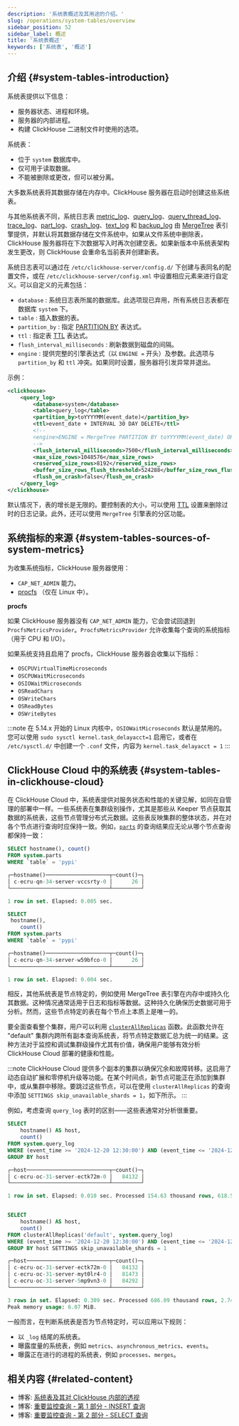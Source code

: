 ```yaml
---
description: '系统表概述及其用途的介绍。'
slug: /operations/system-tables/overview
sidebar_position: 52
sidebar_label: 概述
title: '系统表概述'
keywords: ['系统表', '概述']
---
```


## 介绍 {#system-tables-introduction}

系统表提供以下信息：

- 服务器状态、进程和环境。
- 服务器的内部进程。
- 构建 ClickHouse 二进制文件时使用的选项。

系统表：

- 位于 `system` 数据库中。
- 仅可用于读取数据。
- 不能被删除或更改，但可以被分离。

大多数系统表将其数据存储在内存中。ClickHouse 服务器在启动时创建这些系统表。

与其他系统表不同，系统日志表 [metric_log](../../operations/system-tables/metric_log.md)、[query_log](../../operations/system-tables/query_log.md)、[query_thread_log](../../operations/system-tables/query_thread_log.md)、[trace_log](../../operations/system-tables/trace_log.md)、[part_log](../../operations/system-tables/part_log.md)、[crash_log](../../operations/system-tables/crash-log.md)、[text_log](../../operations/system-tables/text_log.md) 和 [backup_log](../../operations/system-tables/backup_log.md) 由 [MergeTree](../../engines/table-engines/mergetree-family/mergetree.md) 表引擎提供，并默认将其数据存储在文件系统中。如果从文件系统中删除表，ClickHouse 服务器将在下次数据写入时再次创建空表。如果新版本中系统表架构发生更改，则 ClickHouse 会重命名当前表并创建新表。

系统日志表可以通过在 `/etc/clickhouse-server/config.d/` 下创建与表同名的配置文件，或在 `/etc/clickhouse-server/config.xml` 中设置相应元素来进行自定义。可以自定义的元素包括：

- `database` : 系统日志表所属的数据库。此选项现已弃用，所有系统日志表都在数据库 `system` 下。
- `table` : 插入数据的表。
- `partition_by` : 指定 [PARTITION BY](../../engines/table-engines/mergetree-family/custom-partitioning-key.md) 表达式。
- `ttl` : 指定表 [TTL](../../sql-reference/statements/alter/ttl.md) 表达式。
- `flush_interval_milliseconds` : 刷新数据到磁盘的间隔。
- `engine` : 提供完整的引擎表达式（以 `ENGINE =` 开头）及参数。此选项与 `partition_by` 和 `ttl` 冲突。如果同时设置，服务器将引发异常并退出。

示例：

```xml
<clickhouse>
    <query_log>
        <database>system</database>
        <table>query_log</table>
        <partition_by>toYYYYMM(event_date)</partition_by>
        <ttl>event_date + INTERVAL 30 DAY DELETE</ttl>
        <!--
        <engine>ENGINE = MergeTree PARTITION BY toYYYYMM(event_date) ORDER BY (event_date, event_time) SETTINGS index_granularity = 1024</engine>
        -->
        <flush_interval_milliseconds>7500</flush_interval_milliseconds>
        <max_size_rows>1048576</max_size_rows>
        <reserved_size_rows>8192</reserved_size_rows>
        <buffer_size_rows_flush_threshold>524288</buffer_size_rows_flush_threshold>
        <flush_on_crash>false</flush_on_crash>
    </query_log>
</clickhouse>
```

默认情况下，表的增长是无限的。要控制表的大小，可以使用 [TTL](/sql-reference/statements/alter/ttl) 设置来删除过时的日志记录。此外，还可以使用 `MergeTree` 引擎表的分区功能。

## 系统指标的来源 {#system-tables-sources-of-system-metrics}

为收集系统指标，ClickHouse 服务器使用：

- `CAP_NET_ADMIN` 能力。
- [procfs](https://en.wikipedia.org/wiki/Procfs) （仅在 Linux 中）。

**procfs**

如果 ClickHouse 服务器没有 `CAP_NET_ADMIN` 能力，它会尝试回退到 `ProcfsMetricsProvider`。`ProcfsMetricsProvider` 允许收集每个查询的系统指标（用于 CPU 和 I/O）。

如果系统支持且启用了 procfs，ClickHouse 服务器会收集以下指标：

- `OSCPUVirtualTimeMicroseconds`
- `OSCPUWaitMicroseconds`
- `OSIOWaitMicroseconds`
- `OSReadChars`
- `OSWriteChars`
- `OSReadBytes`
- `OSWriteBytes`

:::note
在 5.14.x 开始的 Linux 内核中，`OSIOWaitMicroseconds` 默认是禁用的。
您可以使用 `sudo sysctl kernel.task_delayacct=1` 启用它，或者在 `/etc/sysctl.d/` 中创建一个 `.conf` 文件，内容为 `kernel.task_delayacct = 1`
:::

## ClickHouse Cloud 中的系统表 {#system-tables-in-clickhouse-cloud}

在 ClickHouse Cloud 中，系统表提供对服务状态和性能的关键见解，如同在自管理的部署中一样。一些系统表在集群级别操作，尤其是那些从 Keeper 节点获取其数据的系统表，这些节点管理分布式元数据。这些表反映集群的整体状态，并在对各个节点进行查询时应保持一致。例如，[`parts`](/operations/system-tables/parts) 的查询结果应无论从哪个节点查询都保持一致：

```sql
SELECT hostname(), count()
FROM system.parts
WHERE `table` = 'pypi'

┌─hostname()────────────────────┬─count()─┐
│ c-ecru-qn-34-server-vccsrty-0 │      26 │
└───────────────────────────────┴─────────┘

1 row in set. Elapsed: 0.005 sec.

SELECT
 hostname(),
    count()
FROM system.parts
WHERE `table` = 'pypi'

┌─hostname()────────────────────┬─count()─┐
│ c-ecru-qn-34-server-w59bfco-0 │      26 │
└───────────────────────────────┴─────────┘

1 row in set. Elapsed: 0.004 sec.
```

相反，其他系统表是节点特定的，例如使用 MergeTree 表引擎在内存中或持久化其数据。这种情况通常适用于日志和指标等数据。这种持久化确保历史数据可用于分析。然而，这些节点特定的表在每个节点上本质上是唯一的。

要全面查看整个集群，用户可以利用 [`clusterAllReplicas`](/sql-reference/table-functions/cluster) 函数。此函数允许在 "default" 集群内跨所有副本查询系统表，将节点特定数据汇总为统一的结果。这种方法对于监控和调试集群级操作尤其有价值，确保用户能够有效分析 ClickHouse Cloud 部署的健康和性能。

:::note
ClickHouse Cloud 提供多个副本的集群以确保冗余和故障转移。这启用了动态自动扩展和零停机升级等功能。在某个时间点，新节点可能正在添加到集群中，或从集群中移除。要跳过这些节点，可以在使用 `clusterAllReplicas` 的查询中添加 `SETTINGS skip_unavailable_shards = 1`，如下所示。
:::

例如，考虑查询 `query_log` 表时的区别——这些表通常对分析很重要。

```sql
SELECT
    hostname() AS host,
    count()
FROM system.query_log
WHERE (event_time >= '2024-12-20 12:30:00') AND (event_time <= '2024-12-20 14:30:00')
GROUP BY host

┌─host──────────────────────────┬─count()─┐
│ c-ecru-oc-31-server-ectk72m-0 │   84132 │
└───────────────────────────────┴─────────┘

1 row in set. Elapsed: 0.010 sec. Processed 154.63 thousand rows, 618.55 KB (16.12 million rows/s., 64.49 MB/s.)


SELECT
    hostname() AS host,
    count()
FROM clusterAllReplicas('default', system.query_log)
WHERE (event_time >= '2024-12-20 12:30:00') AND (event_time <= '2024-12-20 14:30:00')
GROUP BY host SETTINGS skip_unavailable_shards = 1

┌─host──────────────────────────┬─count()─┐
│ c-ecru-oc-31-server-ectk72m-0 │   84132 │
│ c-ecru-oc-31-server-myt0lr4-0 │   81473 │
│ c-ecru-oc-31-server-5mp9vn3-0 │   84292 │
└───────────────────────────────┴─────────┘

3 rows in set. Elapsed: 0.309 sec. Processed 686.09 thousand rows, 2.74 MB (2.22 million rows/s., 8.88 MB/s.)
Peak memory usage: 6.07 MiB.
```

一般而言，在判断系统表是否为节点特定时，可以应用以下规则：

- 以 `_log` 结尾的系统表。
- 曝露度量的系统表，例如 `metrics`、`asynchronous_metrics`、`events`。
- 曝露正在进行的进程的系统表，例如 `processes`、`merges`。

## 相关内容 {#related-content}

- 博客: [系统表及其对 ClickHouse 内部的透视](https://clickhouse.com/blog/clickhouse-debugging-issues-with-system-tables)
- 博客: [重要监控查询 - 第 1 部分 - INSERT 查询](https://clickhouse.com/blog/monitoring-troubleshooting-insert-queries-clickhouse)
- 博客: [重要监控查询 - 第 2 部分 - SELECT 查询](https://clickhouse.com/blog/monitoring-troubleshooting-select-queries-clickhouse)
